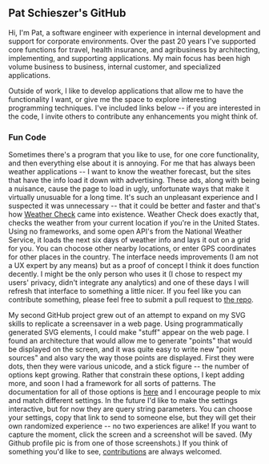 ## Pat Schieszer's GitHub

Hi, I'm Pat, a software engineer with experience in internal development and support for corporate environments. Over the past 20 years I've supported core functions for travel, health insurance, and agribusiness by architecting, implementing, and supporting applications. My main focus has been high volume business to business, internal customer, and specialized applications. 

Outside of work, I like to develop applications that allow me to have the functionality I want, or give me the space to explore interesting programming techniques. I've included links below -- if you are interested in the code, I invite others to contribute any enhancements you might think of.


### Fun Code

Sometimes there's a program that you like to use, for one core functionality, and then everything else about it is annoying. For me that has always been weather applications -- I want to know the weather forecast, but the sites that have the info load it down with advertising. These ads, along with being a nuisance, cause the page to load in ugly, unfortunate ways that make it virtually unusuable for a long time. It's such an unpleasant experience and I suspected it was unnecessary -- that it could be better and faster and that's how [Weather Check](https://pschieszer.github.io/weatherCheck/weatherCheck.html) came into existence. Weather Check does exactly that, checks the weather from your current location if you're in the United States. Using no frameworks, and some open API's from the National Weather Service, it loads the next six days of weather info and lays it out on a grid for you. You can chocose other nearby locations, or enter GPS coordinates for other places in the country. The interface needs improvements (I am not a UX expert by any means) but as a proof of concept I think it does function decently. I might be the only person who uses it (I chose to respect my users' privacy, didn't integrate any analytics) and one of these days I will refresh that interface to something a little nicer. If you feel like you can contribute something, please feel free to submit a pull request to [the repo](https://github.com/pschieszer/weatherCheck).


My second GitHub project grew out of an attempt to expand on my SVG skills to replicate a screensaver in a web page. Using programmatically generated SVG elements, I could make "stuff" appear on the web page. I found an architecture that would allow me to generate "points" that would be displayed on the screen, and it was quite easy to write new "point sources" and also vary the way those points are displayed. First they were dots, then they were various unicode, and a stick figure -- the number of options kept growing. Rather that constrain these options, I kept adding more, and soon I had a framework for all sorts of patterns. The documentation for all of those options is [here](https://pschieszer.github.io/screens/) and I encourage people to mix and match different settings. In the future I'd like to make the settings interactive, but for now they are query string parameters. You can choose your settings, copy that link to send to someone else, but they will get their own randomized experience -- no two experiences are alike! If you want to capture the moment, click the screen and a screenshot will be saved. (My Github profile pic is from one of those screenshots.) If you think of something you'd like to see, [contributions](https://github.com/pschieszer/screens) are always welcomed. 
